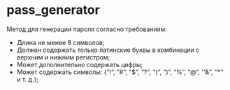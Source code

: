 # pass_generator
Метод для генерации пароля согласно требованиям:
* Длина не менее 8 символов;
* Должен содержать только латинские буквы в комбинации с верхним и нижним регистром;
* Может дополнительно содержать цифры;
* Может содержать символы: {“!“, “#“, “$“, “?“, “(“, “)“, “%“, “@“, ''&”, “*“ и т. д.};
